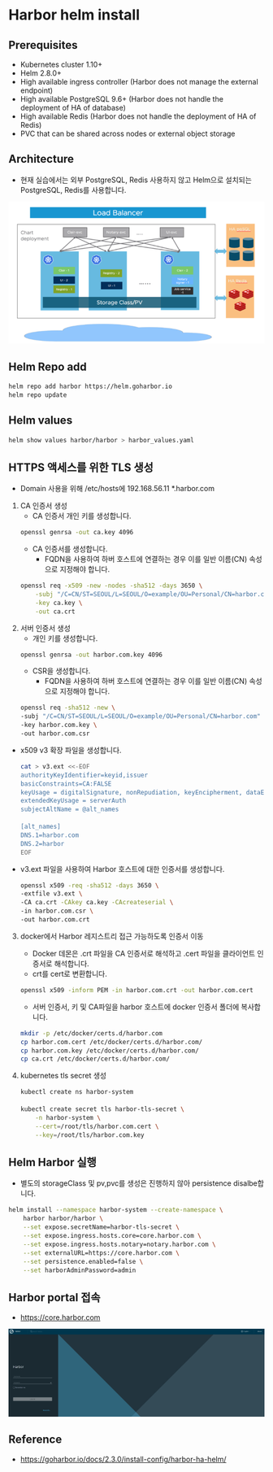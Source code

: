 # Harbor helm install

## Prerequisites
- Kubernetes cluster 1.10+
- Helm 2.8.0+
- High available ingress controller (Harbor does not manage the external endpoint)
- High available PostgreSQL 9.6+ (Harbor does not handle the deployment of HA of database)
- High available Redis (Harbor does not handle the deployment of HA of Redis)
- PVC that can be shared across nodes or external object storage

## Architecture

- 현재 실습에서는 외부 PostgreSQL, Redis 사용하지 않고 Helm으로 설치되는 PostgreSQL, Redis를 사용합니다.

![HA architecture](image/harbor-ha-architecture.png)

## Helm Repo add
```bash
helm repo add harbor https://helm.goharbor.io
helm repo update
```

## Helm values
```bash
helm show values harbor/harbor > harbor_values.yaml
```

## HTTPS 액세스를 위한 TLS 생성
- Domain 사용을 위해 /etc/hosts에 192.168.56.11 *.harbor.com
1. CA 인증서 생성
   - CA 인증서 개인 키를 생성합니다.
    ```bash
    openssl genrsa -out ca.key 4096
    ```
   - CA 인증서를 생성합니다.
     - FQDN을 사용하여 하버 호스트에 연결하는 경우 이를 일반 이름(CN) 속성 으로 지정해야 합니다.
    ```bash
    openssl req -x509 -new -nodes -sha512 -days 3650 \
        -subj "/C=CN/ST=SEOUL/L=SEOUL/O=example/OU=Personal/CN=harbor.com" \
        -key ca.key \
        -out ca.crt
    ```
2. 서버 인증서 생성
   - 개인 키를 생성합니다.
    ```bash
    openssl genrsa -out harbor.com.key 4096
    ```
   - CSR을 생성합니다.
     - FQDN을 사용하여 하버 호스트에 연결하는 경우 이를 일반 이름(CN) 속성 으로 지정해야 합니다.
    ```bash
    openssl req -sha512 -new \
    -subj "/C=CN/ST=SEOUL/L=SEOUL/O=example/OU=Personal/CN=harbor.com" \
    -key harbor.com.key \
    -out harbor.com.csr
    ```
  - x509 v3 확장 파일을 생성합니다.
    ```bash
    cat > v3.ext <<-EOF
    authorityKeyIdentifier=keyid,issuer
    basicConstraints=CA:FALSE
    keyUsage = digitalSignature, nonRepudiation, keyEncipherment, dataEncipherment
    extendedKeyUsage = serverAuth
    subjectAltName = @alt_names
    
    [alt_names]
    DNS.1=harbor.com
    DNS.2=harbor
    EOF
    ```
  - v3.ext 파일을 사용하여 Harbor 호스트에 대한 인증서를 생성합니다.
    ```bash
    openssl x509 -req -sha512 -days 3650 \
    -extfile v3.ext \
    -CA ca.crt -CAkey ca.key -CAcreateserial \
    -in harbor.com.csr \
    -out harbor.com.crt
    ```
3. docker에서 Harbor 레지스트리 접근 가능하도록 인증서 이동
   - Docker 데몬은 .crt 파일을 CA 인증서로 해석하고 .cert 파일을 클라이언트 인증서로 해석합니다.
   - crt를 cert로 변환합니다.
    ```bash
    openssl x509 -inform PEM -in harbor.com.crt -out harbor.com.cert
    ```
   - 서버 인증서, 키 및 CA파일을 harbor 호스트에 docker 인증서 폴더에 복사합니다.
    ```bash
    mkdir -p /etc/docker/certs.d/harbor.com
    cp harbor.com.cert /etc/docker/certs.d/harbor.com/
    cp harbor.com.key /etc/docker/certs.d/harbor.com/
    cp ca.crt /etc/docker/certs.d/harbor.com/
    ```

4. kubernetes tls secret 생성
    ```bash
    kubectl create ns harbor-system
    
    kubectl create secret tls harbor-tls-secret \
        -n harbor-system \
        --cert=/root/tls/harbor.com.cert \
        --key=/root/tls/harbor.com.key
    ```

## Helm Harbor 실행
- 별도의 storageClass 및 pv,pvc를 생성은 진행하지 않아 persistence disalbe합니다.
```bash
helm install --namespace harbor-system --create-namespace \
    harbor harbor/harbor \
    --set expose.secretName=harbor-tls-secret \
    --set expose.ingress.hosts.core=core.harbor.com \
    --set expose.ingress.hosts.notary=notary.harbor.com \
    --set externalURL=https://core.harbor.com \
    --set persistence.enabled=false \
    --set harborAdminPassword=admin
```

## Harbor portal 접속
- https://core.harbor.com

![main page](image/harbor-mainpage.png)

## Reference
- https://goharbor.io/docs/2.3.0/install-config/harbor-ha-helm/
